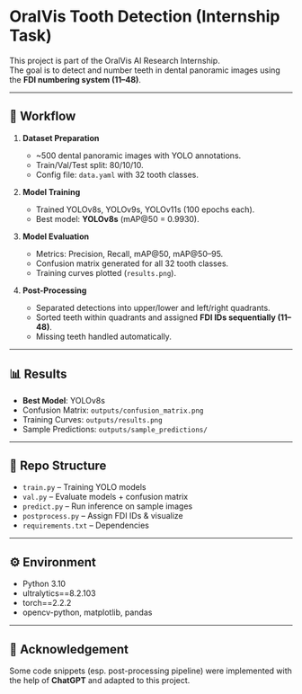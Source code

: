 # OralVis Tooth Detection (Internship Task)

This project is part of the OralVis AI Research Internship.  
The goal is to detect and number teeth in dental panoramic images using the **FDI numbering system (11–48)**.

---

## 🚀 Workflow
1. **Dataset Preparation**  
   - ~500 dental panoramic images with YOLO annotations.  
   - Train/Val/Test split: 80/10/10.  
   - Config file: `data.yaml` with 32 tooth classes.  

2. **Model Training**  
   - Trained YOLOv8s, YOLOv9s, YOLOv11s (100 epochs each).  
   - Best model: **YOLOv8s** (mAP@50 = 0.9930).  

3. **Model Evaluation**  
   - Metrics: Precision, Recall, mAP@50, mAP@50–95.  
   - Confusion matrix generated for all 32 tooth classes.  
   - Training curves plotted (`results.png`).  

4. **Post-Processing**  
   - Separated detections into upper/lower and left/right quadrants.  
   - Sorted teeth within quadrants and assigned **FDI IDs sequentially (11–48)**.  
   - Missing teeth handled automatically.  

---

## 📊 Results
- **Best Model**: YOLOv8s  
- Confusion Matrix: `outputs/confusion_matrix.png`  
- Training Curves: `outputs/results.png`  
- Sample Predictions: `outputs/sample_predictions/`

---

## 📂 Repo Structure
- `train.py` – Training YOLO models  
- `val.py` – Evaluate models + confusion matrix  
- `predict.py` – Run inference on sample images  
- `postprocess.py` – Assign FDI IDs & visualize  
- `requirements.txt` – Dependencies  

---

## ⚙️ Environment
- Python 3.10  
- ultralytics==8.2.103  
- torch==2.2.2  
- opencv-python, matplotlib, pandas  

---

## 📝 Acknowledgement
Some code snippets (esp. post-processing pipeline) were implemented with the help of **ChatGPT** and adapted to this project.  
